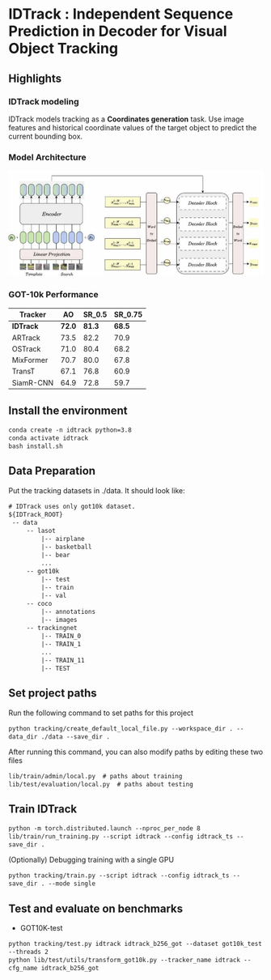 # IDTrack : Independent Sequence Prediction in Decoder for Visual Object Tracking

## Highlights
### IDTrack modeling
IDTrack models tracking as a **Coordinates generation** task. Use image features and historical coordinate values of the target object to predict the current bounding box.

### Model Architecture
![IDTrack_Framework](tracking/Framework.png)

### GOT-10k Performance
| Tracker      |      AO      |    SR_0.5    |    SR_0.75    |
|--------------|--------------|--------------|---------------|
| **IDTrack**  |   **72.0**   |   **81.3**   |    **68.5**   |
| ARTrack      |     73.5     |     82.2     |      70.9     |
| OSTrack      |     71.0     |     80.4     |      68.2     |
| MixFormer    |     70.7     |     80.0     |      67.8     |
| TransT       |     67.1     |     76.8     |      60.9     |
| SiamR-CNN    |     64.9     |     72.8     |      59.7     |


## Install the environment
```
conda create -n idtrack python=3.8
conda activate idtrack
bash install.sh
```

## Data Preparation
Put the tracking datasets in ./data. It should look like:
   ```
   # IDTrack uses only got10k dataset.
   ${IDTrack_ROOT}
    -- data
        -- lasot
            |-- airplane
            |-- basketball
            |-- bear
            ...
        -- got10k
            |-- test
            |-- train
            |-- val
        -- coco
            |-- annotations
            |-- images
        -- trackingnet
            |-- TRAIN_0
            |-- TRAIN_1
            ...
            |-- TRAIN_11
            |-- TEST
   ```

   ## Set project paths
   Run the following command to set paths for this project
```
python tracking/create_default_local_file.py --workspace_dir . --data_dir ./data --save_dir .
```
After running this command, you can also modify paths by editing these two files
```
lib/train/admin/local.py  # paths about training
lib/test/evaluation/local.py  # paths about testing
```

## Train IDTrack
```
python -m torch.distributed.launch --nproc_per_node 8 lib/train/run_training.py --script idtrack --config idtrack_ts --save_dir .
```

(Optionally) Debugging training with a single GPU
```
python tracking/train.py --script idtrack --config idtrack_ts --save_dir . --mode single
```

## Test and evaluate on benchmarks
- GOT10K-test
```
python tracking/test.py idtrack idtrack_b256_got --dataset got10k_test --threads 2
python lib/test/utils/transform_got10k.py --tracker_name idtrack --cfg_name idtrack_b256_got
```